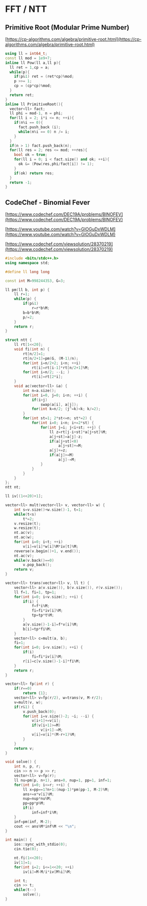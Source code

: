 # FFT / NTT

## Primitive Root \(Modular Prime Number\)

[https://cp-algorithms.com/algebra/primitive-root.html](https://cp-algorithms.com/algebra/primitive-root.html)

```cpp
using ll = int64_t;
const ll mod = 1e9+7;
inline ll Pow(ll a,ll p){
  ll ret = 1,cp = a;
  while(p){
    if(p&1) ret = (ret*cp)%mod;
    p >>= 1;
    cp = (cp*cp)%mod;
  }
  return ret;
}
inline ll PrimitiveRoot(){
  vector<ll> fact;
  ll phi = mod-1, n = phi;
  for(ll i = 2; i*i <= n; ++i){
    if(n%i == 0){
      fact.push_back (i);
      while(n%i == 0) n /= i;
    }
  }
  if(n > 1) fact.push_back(n);
  for(ll res = 2; res <= mod; ++res){
    bool ok = true;
    for(ll i = 0; i < fact.size() and ok; ++i){
      ok &= (Pow(res,phi/fact[i]) != 1);
    }
    if(ok) return res;
  }
  return -1;
}
```

## CodeChef - Binomial Fever

[https://www.codechef.com/DEC19A/problems/BINOFEV](https://www.codechef.com/DEC19A/problems/BINOFEV)

[https://www.youtube.com/watch?v=GIOGuDxWDLM](https://www.youtube.com/watch?v=GIOGuDxWDLM)

[https://www.codechef.com/viewsolution/28370219](https://www.codechef.com/viewsolution/28370219)

```cpp
#include <bits/stdc++.h>
using namespace std;

#define ll long long

const int M=998244353, G=3;

ll pm(ll b, int p) {
	ll r=1;
	while(p) {
		if(p&1)
			r=r*b%M;
		b=b*b%M;
		p/=2;
	}
	return r;
}

struct ntt {
	ll rt[1<<20];
	void fi(int n) {
		rt[n/2]=1;
		rt[n/2+1]=pm(G, (M-1)/n);
		for(int i=n/2+2; i<n; ++i)
			rt[i]=rt[i-1]*rt[n/2+1]%M;
		for(int i=n/2; --i; )
			rt[i]=rt[2*i];
	}
	void ac(vector<ll> &a) {
		int n=a.size();
		for(int i=0, j=0; i<n; ++i) {
			if(i>j)
				swap(a[i], a[j]);
			for(int k=n/2; (j^=k)<k; k/=2);
		}
		for(int st=1; 2*st<=n; st*=2) {
			for(int i=0; i<n; i+=2*st) {
				for(int j=i; j<i+st; ++j) {
					ll z=rt[j-i+st]*a[j+st]%M;
					a[j+st]=a[j]-z;
					if(a[j+st]<0)
						a[j+st]+=M;
					a[j]+=z;
					if(a[j]>=M)
						a[j]-=M;
				}
			}
		}
	}
};
ntt nt;

ll iv[(1<<20)+1];

vector<ll> mult(vector<ll> v, vector<ll> w) {
	int s=v.size()+w.size()-1, t=1;
	while(t<s)
		t*=2;
	v.resize(t);
	w.resize(t);
	nt.ac(v);
	nt.ac(w);
	for(int i=0; i<t; ++i)
		v[i]=v[i]*w[i]%M*iv[t]%M;
	reverse(v.begin()+1, v.end());
	nt.ac(v);
	while(v.back()==0)
		v.pop_back();
	return v;
}

vector<ll> trans(vector<ll> v, ll t) {
	vector<ll> a(v.size()), b(v.size()), r(v.size());
	ll f=1, fi=1, tp=1;
	for(int i=0; i<v.size(); ++i) {
		if(i) {
			f=f*i%M;
			fi=fi*iv[i]%M;
			tp=tp*t%M;
		}
		a[v.size()-1-i]=f*v[i]%M;
		b[i]=tp*fi%M;
	}
	vector<ll> c=mult(a, b);
	fi=1;
	for(int i=0; i<v.size(); ++i) {
		if(i)
			fi=fi*iv[i]%M;
		r[i]=c[v.size()-1-i]*fi%M;
	}
	return r;
}

vector<ll> fp(int r) {
	if(r==0)
		return {1};
	vector<ll> v=fp(r/2), w=trans(v, M-r/2);
	v=mult(v, w);
	if(r&1) {
		v.push_back(0);
		for(int i=v.size()-2; ~i; --i) {
			v[i+1]+=v[i];
			if(v[i+1]>=M)
				v[i+1]-=M;
			v[i]=v[i]*(M-r+1)%M;
		}
	}
	return v;
}

void solve() {
	int n, p, r;
	cin >> n >> p >> r;
	vector<ll> v=fp(r);
	ll nu=pm(p, n+1), ans=0, nup=1, pp=1, inf=1;
	for(int i=0; i<=r; ++i) {
		ll x=pp==1?n+1:(nup-1)*pm(pp-1, M-2)%M;
		ans+=x*v[i]%M;
		nup=nup*nu%M;
		pp=pp*p%M;
		if(i)
			inf=inf*i%M;
	}
	inf=pm(inf, M-2);
	cout << ans%M*inf%M << "\n";
}

int main() {
	ios::sync_with_stdio(0);
	cin.tie(0);

	nt.fi(1<<20);
	iv[1]=1;
	for(int i=2; i<=1<<20; ++i)
		iv[i]=M-M/i*iv[M%i]%M;

	int t;
	cin >> t;
	while(t--)
		solve();
}
```

